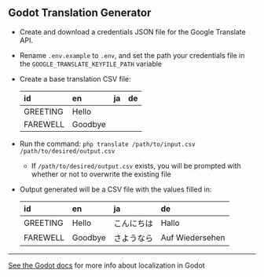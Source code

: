 ## Godot Translation Generator

- Create and download a credentials JSON file for the Google Translate API.
- Rename `.env.example` to `.env`, and set the path your credentials file in the `GOOGLE_TRANSLATE_KEYFILE_PATH` variable
- Create a base translation CSV file:

  | id  | en  | ja  | de  |
  |:---|:---|:---|:---|
  | GREETING | Hello  |   |   |
  | FAREWELL | Goodbye  |   |   |
  
- Run the command: `php translate /path/to/input.csv /path/to/desired/output.csv`
  - If `/path/to/desired/output.csv` exists, you will be prompted with whether or not to overwrite the existing file

- Output generated will be a CSV file with the values filled in:

  | id  | en  | ja  | de  |
  |:---|:---|:---|:---|
  | GREETING | Hello  | こんにちは  | Hallo  |
  | FAREWELL | Goodbye  | さようなら  | Auf Wiedersehen  |

---

[See the Godot docs](https://docs.godotengine.org/en/latest/getting_started/workflow/assets/importing_translations.html#doc-importing-translations) for more info about localization in Godot

